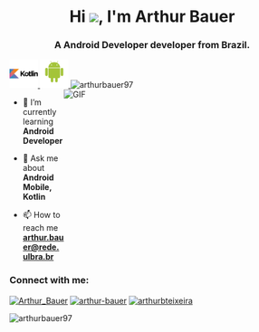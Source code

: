 <h1 align="center">Hi <img src="https://github.com/blackcater/blackcater/raw/master/images/Hi.gif" height="32" />, I'm Arthur Bauer</h1>
<h3 align="center">A Android Developer developer from Brazil.</h3>

   <a href="https://kotlinlang.org/" target="_blank">
    <img src="https://raw.githubusercontent.com/devicons/devicon/master/icons/kotlin/kotlin-original-wordmark.svg" alt="css3" width="50" height="50"/> 
   </a>
  
   <a href="https://developer.android.com/studio" target="_blank">
    <img src="https://raw.githubusercontent.com/devicons/devicon/master/icons/android/android-original-wordmark.svg" alt="css3" width="50" height="50"/> 
   </a>
   
<img src="https://komarev.com/ghpvc/?username=arthurbauer97&label=Profile%20views&color=0e75b6&style=flat" alt="arthurbauer97" />

<img align="right" alt="GIF" src="https://i.pinimg.com/originals/e4/26/70/e426702edf874b181aced1e2fa5c6cde.gif?raw=true" width="408" height="318" />

- 🌱 I’m currently learning **Android Developer** 

- 💬 Ask me about **Android Mobile, Kotlin** 

- 📫 How to reach me **arthur.bauer@rede.ulbra.br** 

<h3 align="left">Connect with me:</h3>
<p align="left">
<a href="https://twitter.com/Arthur_Bauer" target="blank"><img align="center" src="https://cdn.jsdelivr.net/npm/simple-icons@3.0.1/icons/twitter.svg" alt="Arthur_Bauer" height="30" width="40" /></a>
<a href="https://www.linkedin.com/in/arthur-bauer-278a93150/" target="blank"><img align="center" src="https://cdn.jsdelivr.net/npm/simple-icons@3.0.1/icons/linkedin.svg" alt="arthur-bauer" height="30" width="40" /></a>
<a href="https://instagram.com/arthurbteixeira" target="blank"><img align="center" src="https://cdn.jsdelivr.net/npm/simple-icons@3.0.1/icons/instagram.svg" alt="arthurbteixeira" height="30" width="40" /></a>
</p>

  <p align="left"> <img src="https://github-readme-stats.vercel.app/api?username=arthurbauer97&show_icons=true&theme=gotham" alt="arthurbauer97" />
